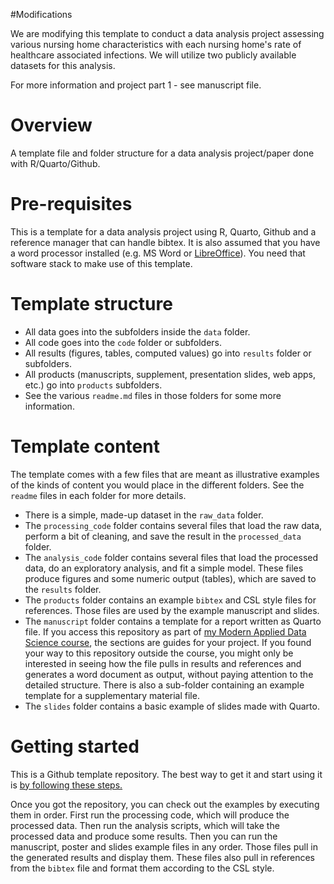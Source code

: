 #Modifications

We are modifying this template to conduct a data analysis project assessing various nursing home characteristics with each nursing home's rate of healthcare associated infections. We will utilize two publicly available datasets for this analysis. 

For more information and project part 1 - see manuscript file. 




# Overview

A template file and folder structure for a data analysis project/paper done with R/Quarto/Github. 

# Pre-requisites

This is a template for a data analysis project using R, Quarto, Github and a reference manager that can handle bibtex. It is also assumed that you have a word processor installed (e.g. MS Word or [LibreOffice](https://www.libreoffice.org/)). You need that software stack to make use of this template.

# Template structure

* All data goes into the subfolders inside the `data` folder.
* All code goes into the `code` folder or subfolders.
* All results (figures, tables, computed values) go into `results` folder or subfolders.
* All products (manuscripts, supplement, presentation slides, web apps, etc.) go into `products` subfolders.
* See the various `readme.md` files in those folders for some more information.

# Template content 

The template comes with a few files that are meant as illustrative examples of the kinds of content you would place in the different folders. See the `readme` files in each folder for more details.

* There is a simple, made-up dataset in the `raw_data` folder. 
* The `processing_code` folder contains several files that load the raw data, perform a bit of cleaning, and save the result in the `processed_data` folder. 
* The `analysis_code` folder contains several files that load the processed data, do an exploratory analysis, and fit a simple model. These files produce figures and some numeric output (tables), which are saved to the `results` folder.
* The `products` folder contains an example `bibtex` and CSL style files for references. Those files are used by the example manuscript and slides.
* The  `manuscript` folder contains a template for a report written as Quarto file. If you access this repository as part of [my Modern Applied Data Science course](https://andreashandel.github.io/MADAcourse/), the sections are guides for your project. If you found your way to this repository outside the course, you might only be interested in seeing how the file pulls in results and references and generates a word document as output, without paying attention to the detailed structure. There is also a sub-folder containing an example template for a supplementary material file.
* The `slides` folder contains a basic example of slides made with Quarto. 


# Getting started

This is a Github template repository. The best way to get it and start using it is [by following these steps.](https://help.github.com/en/articles/creating-a-repository-from-a-template)

Once you got the repository, you can check out the examples by executing them in order. First run the processing code, which will produce the processed data. Then run the analysis scripts, which will take the processed data and produce some results. Then you can run the manuscript, poster and slides example files in any order. Those files pull in the generated results and display them. These files also pull in references from the `bibtex` file and format them according to the CSL style.


